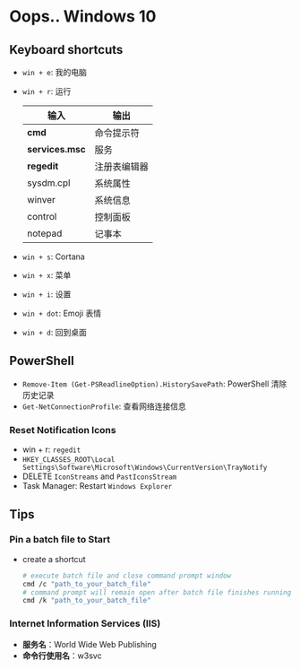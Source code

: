 # Oops.. Windows 10

## Keyboard shortcuts

- `win + e`: 我的电脑
- `win + r`: 运行

  | 输入             | 输出         |
  | ---------------- | ------------ |
  | **cmd**          | 命令提示符   |
  | **services.msc** | 服务         |
  | **regedit**      | 注册表编辑器 |
  | sysdm.cpl        | 系统属性     |
  | winver           | 系统信息     |
  | control          | 控制面板     |
  | notepad          | 记事本       |

- `win + s`: Cortana
- `win + x`: 菜单
- `win + i`: 设置
- `win + dot`: Emoji 表情
- `win + d`: 回到桌面

## PowerShell

- `Remove-Item (Get-PSReadlineOption).HistorySavePath`: PowerShell 清除历史记录
- `Get-NetConnectionProfile`: 查看网络连接信息

### Reset Notification Icons

- win + r: `regedit`
- `HKEY_CLASSES_ROOT\Local Settings\Software\Microsoft\Windows\CurrentVersion\TrayNotify`
- DELETE `IconStreams` and `PastIconsStream`
- Task Manager: Restart `Windows Explorer`

## Tips

### Pin a batch file to Start

- create a shortcut

  ```sh
  # execute batch file and close command prompt window
  cmd /c "path_to_your_batch_file"
  # command prompt will remain open after batch file finishes running
  cmd /k "path_to_your_batch_file"
  ```

### Internet Information Services (IIS)

- **服务名**：World Wide Web Publishing
- **命令行使用名**：w3svc
